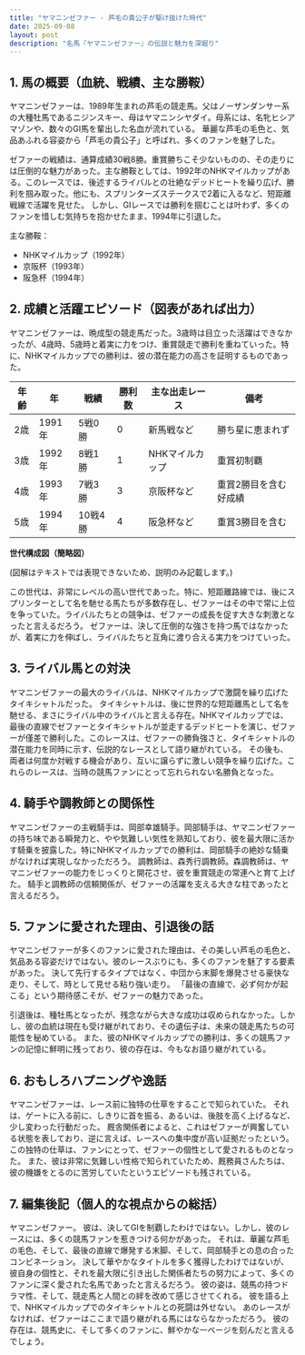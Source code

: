 ```yaml
---
title: "ヤマニンゼファー - 芦毛の貴公子が駆け抜けた時代"
date: 2025-09-08
layout: post
description: "名馬『ヤマニンゼファー』の伝説と魅力を深堀り"
---
```


## 1. 馬の概要（血統、戦績、主な勝鞍）

ヤマニンゼファーは、1989年生まれの芦毛の競走馬。父はノーザンダンサー系の大種牡馬であるニジンスキー、母はヤマニンシヤダイ。母系には、名牝ヒシアマゾンや、数々のGI馬を輩出した名血が流れている。  華麗な芦毛の毛色と、気品あふれる容姿から「芦毛の貴公子」と呼ばれ、多くのファンを魅了した。

ゼファーの戦績は、通算成績30戦8勝。重賞勝ちこそ少ないものの、その走りには圧倒的な魅力があった。主な勝鞍としては、1992年のNHKマイルカップがある。このレースでは、後述するライバルとの壮絶なデッドヒートを繰り広げ、勝利を掴み取った。他にも、スプリンターズステークスで2着に入るなど、短距離戦線で活躍を見せた。  しかし、GIレースでは勝利を掴むことは叶わず、多くのファンを惜しむ気持ちを抱かせたまま、1994年に引退した。

主な勝鞍：

* NHKマイルカップ（1992年）
* 京阪杯（1993年）
* 阪急杯（1994年）


## 2. 成績と活躍エピソード（図表があれば出力）

ヤマニンゼファーは、晩成型の競走馬だった。3歳時は目立った活躍はできなかったが、4歳時、5歳時と着実に力をつけ、重賞競走で勝利を重ねていった。特に、NHKマイルカップでの勝利は、彼の潜在能力の高さを証明するものであった。


| 年齢 | 年 | 戦績 | 勝利数 | 主な出走レース | 備考 |
|---|---|---|---|---|---|
| 2歳 | 1991年 | 5戦0勝 | 0 | 新馬戦など | 勝ち星に恵まれず |
| 3歳 | 1992年 | 8戦1勝 | 1 | NHKマイルカップ | 重賞初制覇 |
| 4歳 | 1993年 | 7戦3勝 | 3 | 京阪杯など | 重賞2勝目を含む好成績 |
| 5歳 | 1994年 | 10戦4勝 | 4 | 阪急杯など | 重賞3勝目を含む |


**世代構成図（簡略図）**

(図解はテキストでは表現できないため、説明のみ記載します。)

この世代は、非常にレベルの高い世代であった。特に、短距離路線では、後にスプリンターとして名を馳せる馬たちが多数存在し、ゼファーはその中で常に上位を争っていた。ライバルたちとの競争は、ゼファーの成長を促す大きな刺激となったと言えるだろう。  ゼファーは、決して圧倒的な強さを持つ馬ではなかったが、着実に力を伸ばし、ライバルたちと互角に渡り合える実力をつけていった。


## 3. ライバル馬との対決

ヤマニンゼファーの最大のライバルは、NHKマイルカップで激闘を繰り広げたタイキシャトルだった。  タイキシャトルは、後に世界的な短距離馬として名を馳せる、まさにライバル中のライバルと言える存在。NHKマイルカップでは、最後の直線でゼファーとタイキシャトルが並走するデッドヒートを演じ、ゼファーが僅差で勝利した。このレースは、ゼファーの勝負強さと、タイキシャトルの潜在能力を同時に示す、伝説的なレースとして語り継がれている。  その後も、両者は何度か対戦する機会があり、互いに譲らずに激しい競争を繰り広げた。これらのレースは、当時の競馬ファンにとって忘れられない名勝負となった。


## 4. 騎手や調教師との関係性

ヤマニンゼファーの主戦騎手は、岡部幸雄騎手。岡部騎手は、ヤマニンゼファーの持ち味である瞬発力と、やや気難しい気性を熟知しており、彼を最大限に活かす騎乗を披露した。特にNHKマイルカップでの勝利は、岡部騎手の絶妙な騎乗がなければ実現しなかっただろう。  調教師は、森秀行調教師。森調教師は、ヤマニンゼファーの能力をじっくりと開花させ、彼を重賞競走の常連へと育て上げた。  騎手と調教師の信頼関係が、ゼファーの活躍を支える大きな柱であったと言えるだろう。


## 5. ファンに愛された理由、引退後の話

ヤマニンゼファーが多くのファンに愛された理由は、その美しい芦毛の毛色と、気品ある容姿だけではない。彼のレースぶりにも、多くのファンを魅了する要素があった。  決して先行するタイプではなく、中団から末脚を爆発させる豪快な走り、そして、時として見せる粘り強い走り。  「最後の直線で、必ず何かが起こる」という期待感こそが、ゼファーの魅力であった。

引退後は、種牡馬となったが、残念ながら大きな成功は収められなかった。しかし、彼の血統は現在も受け継がれており、その遺伝子は、未来の競走馬たちの可能性を秘めている。  また、彼のNHKマイルカップでの勝利は、多くの競馬ファンの記憶に鮮明に残っており、彼の存在は、今もなお語り継がれている。


## 6. おもしろハプニングや逸話

ヤマニンゼファーは、レース前に独特の仕草をすることで知られていた。  それは、ゲートに入る前に、しきりに首を振る、あるいは、後肢を高く上げるなど、少し変わった行動だった。  厩舎関係者によると、これはゼファーが興奮している状態を表しており、逆に言えば、レースへの集中度が高い証拠だったという。  この独特の仕草は、ファンにとって、ゼファーの個性として愛されるものとなった。  また、彼は非常に気難しい性格で知られていたため、厩務員さんたちは、彼の機嫌をとるのに苦労していたというエピソードも残されている。


## 7. 編集後記（個人的な視点からの総括）

ヤマニンゼファー。  彼は、決してGIを制覇したわけではない。しかし、彼のレースには、多くの競馬ファンを惹きつける何かがあった。  それは、華麗な芦毛の毛色、そして、最後の直線で爆発する末脚、そして、岡部騎手との息の合ったコンビネーション。  決して華やかなタイトルを多く獲得したわけではないが、彼自身の個性と、それを最大限に引き出した関係者たちの努力によって、多くのファンに深く愛された名馬であったと言えるだろう。  彼の姿は、競馬の持つドラマ性、そして、競走馬と人間との絆を改めて感じさせてくれる。  彼を語る上で、NHKマイルカップでのタイキシャトルとの死闘は外せない。  あのレースがなければ、ゼファーはここまで語り継がれる馬にはならなかっただろう。  彼の存在は、競馬史に、そして多くのファンに、鮮やかな一ページを刻んだと言えるでしょう。
